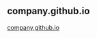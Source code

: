 ## company.github.io
[company.github.io](https://artem-viktorovich.github.io/company.github.io/index.html)
